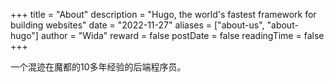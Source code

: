 +++
title = "About"
description = "Hugo, the world's fastest framework for building websites"
date = "2022-11-27"
aliases = ["about-us", "about-hugo"]
author = "Wida"
reward = false
postDate = false
readingTime = false
+++


一个混迹在魔都的10多年经验的后端程序员。